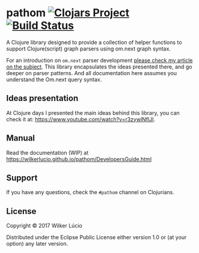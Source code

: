 # pathom [![Clojars Project](https://img.shields.io/clojars/v/com.wsscode/pathom.svg)](https://clojars.org/com.wsscode/pathom) [![Build Status](https://circleci.com/gh/fulcrologic/fulcro/tree/master.svg)](https://circleci.com/gh/wilkerlucio/pathom/tree/master) 

A Clojure library designed to provide a collection of helper functions to support Clojure(script) graph parsers using
om.next graph syntax.

For an introduction on `om.next` parser development [please check my article on the subject](https://medium.com/@wilkerlucio/implementing-custom-om-next-parsers-f20ca6db1664).
This library encapsulates the ideas presented there, and go deeper on parser patterns. And all documentation here assumes you understand the Om.next query syntax.

## Ideas presentation

At Clojure days I presented the main ideas behind this library, you can check it at: https://www.youtube.com/watch?v=r3zywlNflJI.

## Manual

Read the documentation (WIP) at https://wilkerlucio.github.io/pathom/DevelopersGuide.html

## Support

If you have any questions, check the `#pathom` channel on Clojurians.

## License

Copyright © 2017 Wilker Lúcio

Distributed under the Eclipse Public License either version 1.0 or (at
your option) any later version.

